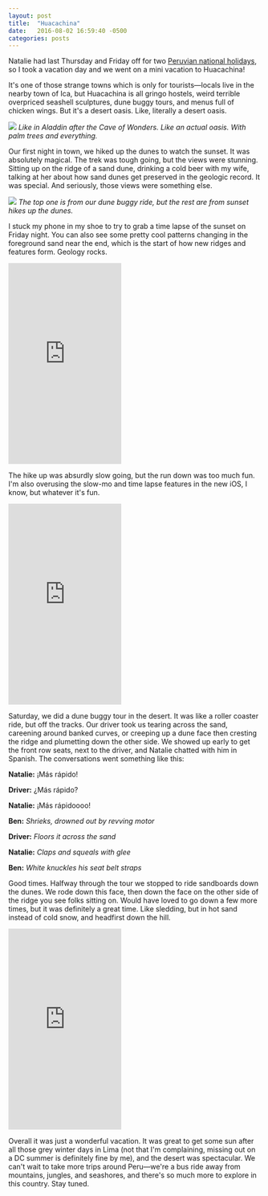 ```yaml
---
layout: post
title:  "Huacachina"
date:   2016-08-02 16:59:40 -0500
categories: posts
---
```

Natalie had last Thursday and Friday off for two [Peruvian national holidays](https://en.wikipedia.org/wiki/Fiestas_Patrias_(Peru)), so I took a vacation day and we went on a mini vacation to Huacachina!

It's one of those strange towns which is only for tourists&mdash;locals live in the nearby town of Ica, but Huacachina is all gringo hostels, weird terrible overpriced seashell sculptures, dune buggy tours, and menus full of chicken wings. But it's a desert oasis. Like, literally a desert oasis.

![](/lima-y-sal/assets/img/huacachina/oasis.JPG)
*Like in Aladdin after the Cave of Wonders. Like an actual oasis. With palm trees and everything.*

Our first night in town, we hiked up the dunes to watch the sunset. It was absolutely magical. The trek was tough going, but the views were stunning. Sitting up on the ridge of a sand dune, drinking a cold beer with my wife, talking at her about how sand dunes get preserved in the geologic record. It was special. And seriously, those views were something else.

![](/lima-y-sal/assets/img/huacachina/panos.png)
*The top one is from our dune buggy ride, but the rest are from sunset hikes up the dunes.*

I stuck my phone in my shoe to try to grab a time lapse of the sunset on Friday night. You can also see some pretty cool patterns changing in the foreground sand near the end, which is the start of how new ridges and features form. Geology rocks.

<iframe class = "vertical video" width="225" height="400" src="https://www.youtube.com/embed/LBFtT80yV4I" frameborder="0" allowfullscreen></iframe>

The hike up was absurdly slow going, but the run down was too much fun. I'm also overusing the slow-mo and time lapse features in the new iOS, I know, but whatever it's fun.

<iframe class = "vertical video" width="225" height="400" src="https://www.youtube.com/embed/xH3My8LvEuc" frameborder="0" allowfullscreen></iframe>

Saturday, we did a dune buggy tour in the desert. It was like a roller coaster ride, but off the tracks. Our driver took us tearing across the sand, careening around banked curves, or creeping up a dune face then cresting the ridge and plumetting down the other side. We showed up early to get the front row seats, next to the driver, and Natalie chatted with him in Spanish. The conversations went something like this:

 **Natalie:** &iexcl;M&aacute;s r&aacute;pido!

 **Driver:** &iquest;M&aacute;s r&aacute;pido?

 **Natalie:** &iexcl;M&aacute;s r&aacute;pidoooo!

 **Ben:** *Shrieks, drowned out by revving motor*

 **Driver:** *Floors it across the sand*

 **Natalie:** *Claps and squeals with glee*

 **Ben:** *White knuckles his seat belt straps*

Good times. Halfway through the tour we stopped to ride sandboards down the dunes. We rode down this face, then down the face on the other side of the ridge you see folks sitting on. Would have loved to go down a few more times, but it was definitely a great time. Like sledding, but in hot sand instead of cold snow, and headfirst down the hill.

<iframe class = "vertical video" width="225" height="400" src="https://www.youtube.com/embed/0-r4gdKjJIc" frameborder="0" allowfullscreen></iframe>

Overall it was just a wonderful vacation. It was great to get some sun after all those grey winter days in Lima (not that I'm complaining, missing out on a DC summer is definitely fine by me), and the desert was spectacular. We can't wait to take more trips around Peru&mdash;we're a bus ride away from mountains, jungles, and seashores, and there's so much more to explore in this country. Stay tuned. 